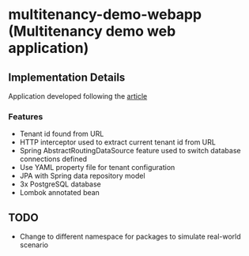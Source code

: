 # multitenancy-demo-webapp (Multitenancy demo web application)

## Implementation Details
Application developed following the [article](http://anakiou.blogspot.com/2015/08/multi-tenant-application-with-spring.html)


### Features
- Tenant id found from URL
- HTTP interceptor used to extract current tenant id from URL
- Spring AbstractRoutingDataSource feature used to switch database connections defined
- Use YAML property file for tenant configuration
- JPA with Spring data repository model
- 3x PostgreSQL database
- Lombok annotated bean

## TODO
- Change to different namespace for packages to simulate real-world scenario
